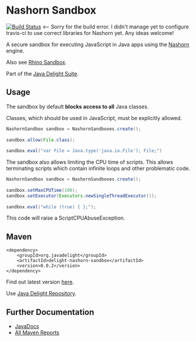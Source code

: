 # Nashorn Sandbox

[![Build Status](https://travis-ci.org/javadelight/delight-nashorn-sandbox.svg?branch=master)](https://travis-ci.org/javadelight/delight-nashorn-sandbox) <-- Sorry for the build error. I didn't manage yet to configure travis-ci to use correct libraries for Nashorn yet. Any ideas welcome!

A secure sandbox for executing JavaScript in Java apps using the [Nashorn](https://docs.oracle.com/javase/8/docs/technotes/guides/scripting/nashorn/) engine.

Also see [Rhino Sandbox](https://github.com/javadelight/delight-rhino-sandbox).

Part of the [Java Delight Suite](https://github.com/javadelight/delight-main#java-delight-suite).

## Usage

The sandbox by default **blocks access to all** Java classes.

Classes, which should be used in JavaScript, must be explicitly allowed.

```java
NashornSandbox sandbox = NashornSandboxes.create();
     
sandbox.allow(File.class);
     
sandbox.eval("var File = Java.type('java.io.File'); File;")
```

The sandbox also allows limiting the CPU time of scripts. This allows terminating scripts which contain infinite loops and other problematic code.

```java
NashornSandbox sandbox = NashornSandboxes.create();
     
sandbox.setMaxCPUTime(100);
sandbox.setExecutor(Executors.newSingleThreadExecutor());
     
sandbox.eval("while (true) { };");
```

This code will raise a ScriptCPUAbuseException.


## Maven
    
    <dependency>
        <groupId>org.javadelight</groupId>
        <artifactId>delight-nashorn-sandbox</artifactId>
        <version>0.0.2</version>
    </dependency>
    
Find out latest version [here](http://modules.appjangle.com/delight-nashorn-sandbox/latest/project-summary.html).

Use [Java Delight Repository](https://github.com/javadelight/delight-main#maven-repository).
    
## Further Documentation

- [JavaDocs](http://modules.appjangle.com/delight-nashorn-sandbox/latest/apidocs/index.html)
- [All Maven Reports](http://modules.appjangle.com/delight-nashorn-sandbox/latest/project-reports.html)